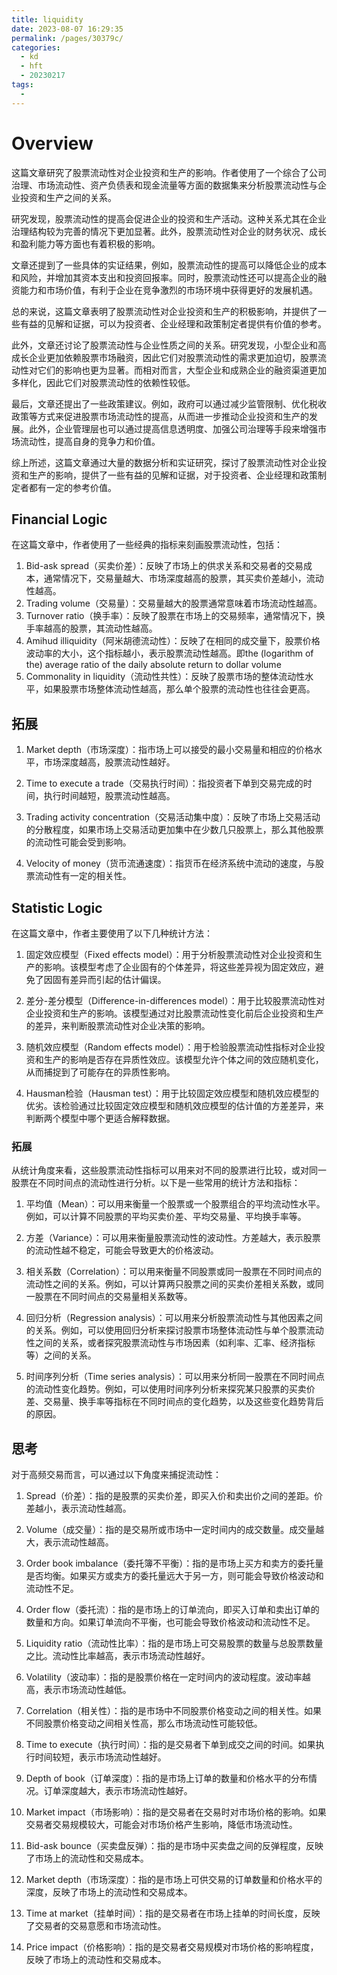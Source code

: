 ```yaml
---
title: liquidity
date: 2023-08-07 16:29:35
permalink: /pages/30379c/
categories:
  - kd
  - hft
  - 20230217
tags:
  - 
---
```

# Overview
这篇文章研究了股票流动性对企业投资和生产的影响。作者使用了一个综合了公司治理、市场流动性、资产负债表和现金流量等方面的数据集来分析股票流动性与企业投资和生产之间的关系。

研究发现，股票流动性的提高会促进企业的投资和生产活动。这种关系尤其在企业治理结构较为完善的情况下更加显著。此外，股票流动性对企业的财务状况、成长和盈利能力等方面也有着积极的影响。

文章还提到了一些具体的实证结果，例如，股票流动性的提高可以降低企业的成本和风险，并增加其资本支出和投资回报率。同时，股票流动性还可以提高企业的融资能力和市场价值，有利于企业在竞争激烈的市场环境中获得更好的发展机遇。

总的来说，这篇文章表明了股票流动性对企业投资和生产的积极影响，并提供了一些有益的见解和证据，可以为投资者、企业经理和政策制定者提供有价值的参考。

此外，文章还讨论了股票流动性与企业性质之间的关系。研究发现，小型企业和高成长企业更加依赖股票市场融资，因此它们对股票流动性的需求更加迫切，股票流动性对它们的影响也更为显著。而相对而言，大型企业和成熟企业的融资渠道更加多样化，因此它们对股票流动性的依赖性较低。

最后，文章还提出了一些政策建议。例如，政府可以通过减少监管限制、优化税收政策等方式来促进股票市场流动性的提高，从而进一步推动企业投资和生产的发展。此外，企业管理层也可以通过提高信息透明度、加强公司治理等手段来增强市场流动性，提高自身的竞争力和价值。

综上所述，这篇文章通过大量的数据分析和实证研究，探讨了股票流动性对企业投资和生产的影响，提供了一些有益的见解和证据，对于投资者、企业经理和政策制定者都有一定的参考价值。

## Financial Logic
在这篇文章中，作者使用了一些经典的指标来刻画股票流动性，包括：

1. Bid-ask spread（买卖价差）：反映了市场上的供求关系和交易者的交易成本，通常情况下，交易量越大、市场深度越高的股票，其买卖价差越小，流动性越高。
2. Trading volume（交易量）：交易量越大的股票通常意味着市场流动性越高。
3. Turnover ratio（换手率）：反映了股票在市场上的交易频率，通常情况下，换手率越高的股票，其流动性越高。
4. Amihud illiquidity（阿米胡德流动性）：反映了在相同的成交量下，股票价格波动率的大小，这个指标越小，表示股票流动性越高。即the (logarithm of the) average ratio of the daily absolute return to dollar volume
5. Commonality in liquidity（流动性共性）：反映了股票市场的整体流动性水平，如果股票市场整体流动性越高，那么单个股票的流动性也往往会更高。

## 拓展

1. Market depth（市场深度）：指市场上可以接受的最小交易量和相应的价格水平，市场深度越高，股票流动性越好。

2. Time to execute a trade（交易执行时间）：指投资者下单到交易完成的时间，执行时间越短，股票流动性越高。

3. Trading activity concentration（交易活动集中度）：反映了市场上交易活动的分散程度，如果市场上交易活动更加集中在少数几只股票上，那么其他股票的流动性可能会受到影响。

4. Velocity of money（货币流通速度）：指货币在经济系统中流动的速度，与股票流动性有一定的相关性。

## Statistic Logic
在这篇文章中，作者主要使用了以下几种统计方法：

1. 固定效应模型（Fixed effects model）：用于分析股票流动性对企业投资和生产的影响。该模型考虑了企业固有的个体差异，将这些差异视为固定效应，避免了因固有差异而引起的估计偏误。

2. 差分-差分模型（Difference-in-differences model）：用于比较股票流动性对企业投资和生产的影响。该模型通过对比股票流动性变化前后企业投资和生产的差异，来判断股票流动性对企业决策的影响。

3. 随机效应模型（Random effects model）：用于检验股票流动性指标对企业投资和生产的影响是否存在异质性效应。该模型允许个体之间的效应随机变化，从而捕捉到了可能存在的异质性影响。

4. Hausman检验（Hausman test）：用于比较固定效应模型和随机效应模型的优劣。该检验通过比较固定效应模型和随机效应模型的估计值的方差差异，来判断两个模型中哪个更适合解释数据。

### 拓展
从统计角度来看，这些股票流动性指标可以用来对不同的股票进行比较，或对同一股票在不同时间点的流动性进行分析。以下是一些常用的统计方法和指标：

1. 平均值（Mean）：可以用来衡量一个股票或一个股票组合的平均流动性水平。例如，可以计算不同股票的平均买卖价差、平均交易量、平均换手率等。

2. 方差（Variance）：可以用来衡量股票流动性的波动性。方差越大，表示股票的流动性越不稳定，可能会导致更大的价格波动。

3. 相关系数（Correlation）：可以用来衡量不同股票或同一股票在不同时间点的流动性之间的关系。例如，可以计算两只股票之间的买卖价差相关系数，或同一股票在不同时间点的交易量相关系数等。

4. 回归分析（Regression analysis）：可以用来分析股票流动性与其他因素之间的关系。例如，可以使用回归分析来探讨股票市场整体流动性与单个股票流动性之间的关系，或者探究股票流动性与市场因素（如利率、汇率、经济指标等）之间的关系。

5. 时间序列分析（Time series analysis）：可以用来分析同一股票在不同时间点的流动性变化趋势。例如，可以使用时间序列分析来探究某只股票的买卖价差、交易量、换手率等指标在不同时间点的变化趋势，以及这些变化趋势背后的原因。


## 思考

对于高频交易而言，可以通过以下角度来捕捉流动性：

1. Spread（价差）：指的是股票的买卖价差，即买入价和卖出价之间的差距。价差越小，表示流动性越高。

2. Volume（成交量）：指的是交易所或市场中一定时间内的成交数量。成交量越大，表示流动性越高。

3. Order book imbalance（委托簿不平衡）：指的是市场上买方和卖方的委托量是否均衡。如果买方或卖方的委托量远大于另一方，则可能会导致价格波动和流动性不足。

4. Order flow（委托流）：指的是市场上的订单流向，即买入订单和卖出订单的数量和方向。如果订单流向不平衡，也可能会导致价格波动和流动性不足。

5. Liquidity ratio（流动性比率）：指的是市场上可交易股票的数量与总股票数量之比。流动性比率越高，表示市场流动性越好。
6. Volatility（波动率）：指的是股票价格在一定时间内的波动程度。波动率越高，表示市场流动性越低。

7. Correlation（相关性）：指的是市场中不同股票价格变动之间的相关性。如果不同股票价格变动之间相关性高，那么市场流动性可能较低。

8. Time to execute（执行时间）：指的是交易者下单到成交之间的时间。如果执行时间较短，表示市场流动性越好。

9. Depth of book（订单深度）：指的是市场上订单的数量和价格水平的分布情况。订单深度越大，表示市场流动性越好。

10. Market impact（市场影响）：指的是交易者在交易时对市场价格的影响。如果交易者交易规模较大，可能会对市场价格产生影响，降低市场流动性。

11. Bid-ask bounce（买卖盘反弹）：指的是市场中买卖盘之间的反弹程度，反映了市场上的流动性和交易成本。

12. Market depth（市场深度）：指的是市场上可供交易的订单数量和价格水平的深度，反映了市场上的流动性和交易成本。

13. Time at market（挂单时间）：指的是交易者在市场上挂单的时间长度，反映了交易者的交易意愿和市场流动性。

14. Price impact（价格影响）：指的是交易者交易规模对市场价格的影响程度，反映了市场上的流动性和交易成本。